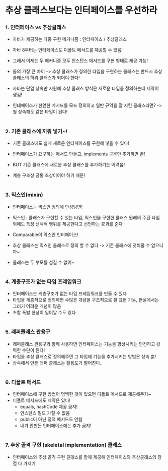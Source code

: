 # 추상 클래스보다는 인터페이스를 우선하라

### 1. 인터페이스 vs 추상클래스
- 자바가 제공하는 다중 구현 메커니즘 : 인터페이스 / 추상클래스
- 자바 8부터는 인터페이스도 디폴트 메서드를 제공할 수 있음!
- 그래서 이제는 두 메커니즘 모두 인스턴스 메서드를 구현 형태로 제공 가능!
- 둘의 가장 큰 차이 -> 추상 클래스가 정의한 타입을 구현하는 클래스는 반드시 추상클래스의 하위 클래스가 되어야 한다!

- 자바는 단일 상속만 지원해 추상 클래스 방식은 새로운 타입을 정의하는데 제약이 생김!
- 인테페이스가 선언한 메서드를 모드 정의하고 일반 규약을 잘 지킨 클래스라면? -> 뭘 상속해도 같은 타입이 된다!

#
### 2. 기존 클래스에 끼워 넣기~! 
- 기존 클래스에도 쉽게 새로운 인터페이스를 구현해 넣을 수 있다!
- 인터페이스가 요구하는 메서드 만들고, implements 구문만 추가하면 끝!

- BUT 기존 클래스에 새로운 추상 클래스를 추가하기는 어려움!
- 계층 구조상 공통 조상이어야 하기 때문!

#
### 3. 믹스인(mixin)
- 인터페이스는 믹스인 정의에 안성탕면!
- 믹스인 : 클래스가 구현할 수 있는 타입, 믹스인을 구현한 클래스 원래의 주된 타입 외에도 특정 선택적 행위를 제공한다고 선언하는 효과를 준다
- Comparable이 믹스인 인터페이스!

- 추상 클래스는 믹스인 클래스로 정의 할 수 없다 -> 기존 클래스에 덧씌울 수 없으니까~
- 클래스는 두 부모를 섬길 수 없어~

#
### 4. 계층구조가 없는 타입 프레임워크
- 인터페이스는 계층구조가 없는 타입 프레임워크를 만들 수 있다
- 타입을 계층적으로 정의하면 수많은 개념을 구조적으로 잘 표현 가능, 현실에서는 그러기 어려운 개념이 많음
- 조합 폭발 현상이 일어날 수도 있다

#
### 5. 래퍼클래스 관용구
- 래퍼클래스 관용구와 함께 사용하면 인터페이스는 기능을 향상시키는 안전하고 강력한 수단이 된다!
- 타입을 추상 클래스로 정의해주면 그 타입에 기능을 추가시키는 방법은 상속 뿐!
- 상속해서 만든 래퍼 클래스는 활용도가 떨어진다..

#
### 6. 디폴트 메서드
- 인터페이스에 구현 방법이 명백한 것이 있으면 디폴트 메서드로 제공해주자~
- 디폴트 메서드에도 제약은 있다! 
  - equals, hashCode 제공 금지!
  - 인스턴스 필드 가질 수 없움
  - public이 아닌 정적 메서드도 안됨
  - 내가 안만든 인터페이스에는 추가 금지!

#
### 7. 추상 골격 구현 (skeletal implementation) 클래스
- 인터페이스와 추상 골격 구현 클래스를 함께 제공해 인터페이스와 추상클래스의 장점 다 가지기 

